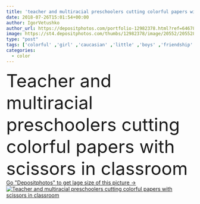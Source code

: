 ```yaml
---
title: 'teacher and multiracial preschoolers cutting colorful papers with scissors in classroom '
date: 2018-07-26T15:01:54+00:00
author: IgorVetushko
author_url: https://depositphotos.com/portfolio-12982378.html?ref=64678756
image: https://st4.depositphotos.com/thumbs/12982378/image/20552/205528382/api_thumb_450.jpg?forcejpeg=true
type: "post"
tags: ['colorful' ,'girl' ,'caucasian' ,'little' ,'boys' ,'friendship' ,'man' ,'cut' ,'childhood' ,'children' ,'kids' ,'preschool' ,'interior' ,'room' ,'together' ,'togetherness' ,'friends' ,'education' ,'studying' ,'indoors' ,'learn' ,'profession' ,'scissors' ,'study' ,'innocence' ,'innocent' ,'candid' ,'knowledge' ,'teacher' ,'papers' ,'relationship' ,'educational' ,'classroom' ,'schooling' ,'multiracial' ,'multicultural' ,'preschoolers' ,'classmates' ,'tuition' ,'multiethnic' ,'professional occupation' ,'african american' ,'black boy' ,'preschool education' ,'Paper Applique' ]
categories: 
  - color
---
```

<div aling="center">
            <font size="60"> Teacher and multiracial preschoolers cutting colorful papers with scissors in classroom</font>   
</div>
<div>
    <a href='https://st4.depositphotos.com/thumbs/12982378/image/20552/205528382/api_thumb_450.jpg?forcejpeg=true?ref=64678756' target=_blank > Go "Depositphotos" to get lage size of this picture ->
        <img href='https://st4.depositphotos.com/thumbs/12982378/image/20552/205528382/api_thumb_450.jpg?forcejpeg=true?ref=64678756' src='https://st4.depositphotos.com/12982378/20552/i/950/depositphotos_205528382-stock-photo-teacher-multiracial-preschoolers-cutting-colorful.jpg?forcejpeg=true' alt='Teacher and multiracial preschoolers cutting colorful papers with scissors in classroom' >
    </a>
</div>
